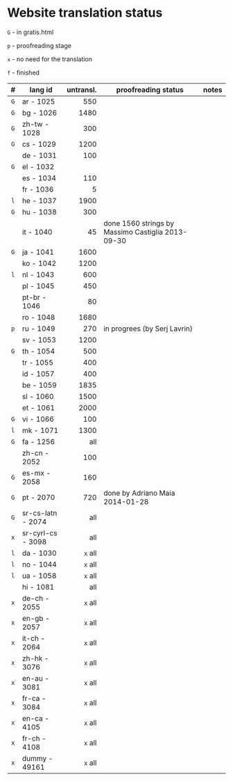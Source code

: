 ﻿

Website translation status
==========================

`G` - in gratis.html

`p` - proofreading stage

`x` - no need for the translation

`f` - finished

| #   | lang id           | untransl. | proofreading status                               | notes |
| :-: | ----------------- | --------: | ------------------------------------------------- | ----- |
| `G` | ar - 1025         | 550       |                                                   |       |
| `G` | bg - 1026         | 1480      |                                                   |       |
| `G` | zh-tw - 1028      | 300       |                                                   |       |
| `G` | cs - 1029         | 1200      |                                                   |       |
|     | de - 1031         | 100       |                                                   |       |
| `G` | el - 1032         |           |                                                   |       |
|     | es - 1034         | 110       |                                                   |       |
|     | fr - 1036         | 5         |                                                   |       |
| `l` | he - 1037         | 1900      |                                                   |       |
| `G` | hu - 1038         | 300       |                                                   |       |
|     | it - 1040         | 45        | done 1560 strings by Massimo Castiglia 2013-09-30 |       |
| `G` | ja - 1041         | 1600      |                                                   |       |
|     | ko - 1042         | 1200      |                                                   |       |
| `l` | nl - 1043         | 600       |                                                   |       |
|     | pl - 1045         | 450       |                                                   |       |
|     | pt-br - 1046      | 80        |                                                   |       |
|     | ro - 1048         | 1680      |                                                   |       |
| `p` | ru - 1049         | 270       | in progrees (by Serj Lavrin)                      |       |
|     | sv - 1053         | 1200      |                                                   |       |
| `G` | th - 1054         | 500       |                                                   |       |
|     | tr - 1055         | 400       |                                                   |       |
|     | id - 1057         | 400       |                                                   |       |
|     | be - 1059         | 1835      |                                                   |       |
|     | sl - 1060         | 1500      |                                                   |       |
|     | et - 1061         | 2000      |                                                   |       |
| `G` | vi - 1066         | 100       |                                                   |       |
| `l` | mk - 1071         | 1300      |                                                   |       |
| `G` | fa - 1256         | all       |                                                   |       |
|     | zh-cn - 2052      | 100       |                                                   |       |
| `G` | es-mx - 2058      | 160       |                                                   |       |
| `G` | pt - 2070         | 720       | done by Adriano Maia 2014-01-28                   |       |
| `G` | sr-cs-latn - 2074 | all       |                                                   |       |
| `x` | sr-cyrl-cs - 3098 | all       |                                                   |       |
| `l` | da - 1030         | `x` all   |                                                   |       |
| `l` | no - 1044         | `x` all   |                                                   |       |
| `l` | ua - 1058         | `x` all   |                                                   |       |
|     | hi - 1081         | all       |                                                   |       |
| `x` | de-ch - 2055      | `x` all   |                                                   |       |
| `x` | en-gb - 2057      | `x` all   |                                                   |       |
| `x` | it-ch - 2064      | `x` all   |                                                   |       |
| `x` | zh-hk - 3076      | `x` all   |                                                   |       |
| `x` | en-au - 3081      | `x` all   |                                                   |       |
| `x` | fr-ca - 3084      | `x` all   |                                                   |       |
| `x` | en-ca - 4105      | `x` all   |                                                   |       |
| `x` | fr-ch - 4108      | `x` all   |                                                   |       |
| `x` | dummy - 49161     | `x` all   |                                                   |       |
